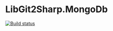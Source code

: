 # LibGit2Sharp.MongoDb
[![Build status](https://ci.appveyor.com/api/projects/status/3923pw9omix1dglx?svg=true)](https://ci.appveyor.com/project/pigalot/libgit2sharp-mongodb)
